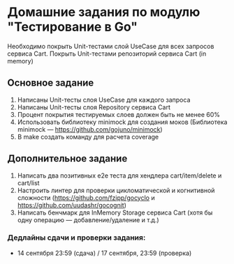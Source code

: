 # Домашние задания по модулю "Тестирование в Go"

Необходимо покрыть Unit-тестами слой UseCase для всех запросов сервиса Cart. Покрыть Unit-тестами репозиторий сервиса Cart (in memory)

## Основное задание

1. Написаны Unit-тесты слоя UseCase для каждого запроса
2. Написаны Unit-тесты слоя Repository сервиса Cart
3. Процент покрытия тестируемых слоев должен быть не менее 60%
4. Использовать библиотеку minimock для создания моков (Библиотека minimock — https://github.com/gojuno/minimock)
5. В make создать команду для расчета coverage

## Дополнительное задание

1. Написать два позитивных e2e теста для хендлера cart/item/delete и cart/list
2. Настроить линтер для проверки цикломатической и когнитивной сложности (https://github.com/fzipp/gocyclo и https://github.com/uudashr/gocognit)
3. Написать бенчмарк для InMemory Storage сервиса Cart (хотя бы одну операцию — добавление/удаление и т.д.)

### Дедлайны сдачи и проверки задания: 
- 14 сентября 23:59 (сдача) / 17 сентября, 23:59 (проверка)